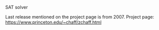 SAT solver

Last release mentioned on the project page is from 2007.
Project page: https://www.princeton.edu/~chaff/zchaff.html
